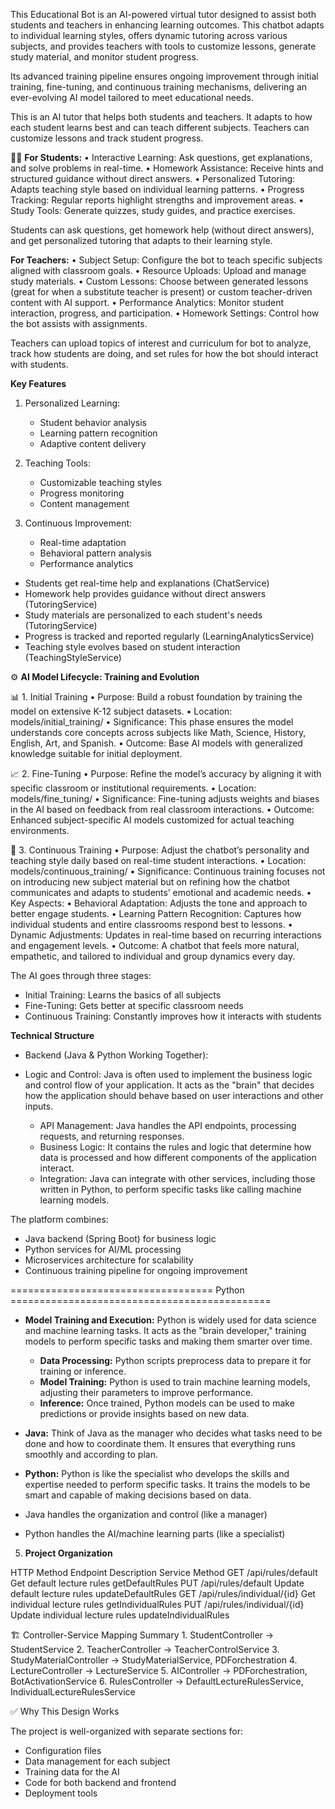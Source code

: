 This Educational Bot is an AI-powered virtual tutor designed to assist both students and teachers in enhancing learning outcomes. This chatbot adapts to individual learning styles, offers dynamic tutoring across various subjects, and provides teachers with tools to customize lessons, generate study material, and monitor student progress.

Its advanced training pipeline ensures ongoing improvement through initial training, fine-tuning, and continuous training mechanisms, delivering an ever-evolving AI model tailored to meet educational needs.

This is an AI tutor that helps both students and teachers. It adapts to how each student learns best and can teach different subjects. Teachers can customize lessons and track student progress.




👩‍🎓 ****For Students:****
	•	Interactive Learning: Ask questions, get explanations, and solve problems in real-time.
	•	Homework Assistance: Receive hints and structured guidance without direct answers.
	•	Personalized Tutoring: Adapts teaching style based on individual learning patterns.
	•	Progress Tracking: Regular reports highlight strengths and improvement areas.
	•	Study Tools: Generate quizzes, study guides, and practice exercises.

Students can ask questions, get homework help (without direct answers), and get personalized tutoring that adapts to their learning style.


****For Teachers:****
	•	Subject Setup: Configure the bot to teach specific subjects aligned with classroom goals.
	•	Resource Uploads: Upload and manage study materials.
	•	Custom Lessons: Choose between generated lessons (great for when a substitute teacher is present) or custom teacher-driven content with AI support.
	•	Performance Analytics: Monitor student interaction, progress, and participation.
	•	Homework Settings: Control how the bot assists with assignments.

Teachers can upload topics of interest and curriculum for bot to analyze, track how students are doing, and set rules for how the bot should interact with students.




**Key Features**

1. Personalized Learning:
   - Student behavior analysis
   - Learning pattern recognition
   - Adaptive content delivery

2. Teaching Tools:
   - Customizable teaching styles
   - Progress monitoring
   - Content management

3. Continuous Improvement:
   - Real-time adaptation
   - Behavioral pattern analysis
   - Performance analytics


- Students get real-time help and explanations (ChatService)
- Homework help provides guidance without direct answers (TutoringService)
- Study materials are personalized to each student's needs (TutoringService)
- Progress is tracked and reported regularly (LearningAnalyticsService)
- Teaching style evolves based on student interaction (TeachingStyleService)




⚙️ **AI Model Lifecycle: Training and Evolution**

📊 1. Initial Training
	•	Purpose: Build a robust foundation by training the model on extensive K-12 subject datasets.
	•	Location: models/initial_training/
	•	Significance: This phase ensures the model understands core concepts across subjects like Math, Science, History, English, Art, and Spanish.
	•	Outcome: Base AI models with generalized knowledge suitable for initial deployment.

📈 2. Fine-Tuning
	•	Purpose: Refine the model’s accuracy by aligning it with specific classroom or institutional requirements.
	•	Location: models/fine_tuning/
	•	Significance: Fine-tuning adjusts weights and biases in the AI based on feedback from real classroom interactions.
	•	Outcome: Enhanced subject-specific AI models customized for actual teaching environments.

🔄 3. Continuous Training
	•	Purpose: Adjust the chatbot’s personality and teaching style daily based on real-time student interactions.
	•	Location: models/continuous_training/
	•	Significance: Continuous training focuses not on introducing new subject material but on refining how the chatbot communicates and adapts to students’ emotional and academic needs.
	•	Key Aspects:
	•	Behavioral Adaptation: Adjusts the tone and approach to better engage students.
	•	Learning Pattern Recognition: Captures how individual students and entire classrooms respond best to lessons.
	•	Dynamic Adjustments: Updates in real-time based on recurring interactions and engagement levels.
	•	Outcome: A chatbot that feels more natural, empathetic, and tailored to individual and group dynamics every day.

The AI goes through three stages:
- Initial Training: Learns the basics of all subjects
- Fine-Tuning: Gets better at specific classroom needs
- Continuous Training: Constantly improves how it interacts with students






**Technical Structure**
- Backend (Java & Python Working Together):

- Logic and Control: Java is often used to implement the business logic and control flow of your application. It acts as the "brain" that decides how the application should behave based on user interactions and other inputs.
  - API Management: Java handles the API endpoints, processing requests, and returning responses.
  - Business Logic: It contains the rules and logic that determine how data is processed and how different components of the application interact.
  - Integration: Java can integrate with other services, including those written in Python, to perform specific tasks like calling machine learning models.

The platform combines:
- Java backend (Spring Boot) for business logic
- Python services for AI/ML processing
- Microservices architecture for scalability
- Continuous training pipeline for ongoing improvement











=================================== Python =============================================

- **Model Training and Execution:** Python is widely used for data science and machine learning tasks. It acts as the "brain developer," training models to perform specific tasks and making them smarter over time.
  - **Data Processing:** Python scripts preprocess data to prepare it for training or inference.
  - **Model Training:** Python is used to train machine learning models, adjusting their parameters to improve performance.
  - **Inference:** Once trained, Python models can be used to make predictions or provide insights based on new data.




- **Java:** Think of Java as the manager who decides what tasks need to be done and how to coordinate them. It ensures that everything runs smoothly and according to plan.
- **Python:** Python is like the specialist who develops the skills and expertise needed to perform specific tasks. It trains the models to be smart and capable of making decisions based on data.

- Java handles the organization and control (like a manager)
- Python handles the AI/machine learning parts (like a specialist)

5. **Project Organization**

HTTP Method	Endpoint	Description	Service Method
GET	/api/rules/default	Get default lecture rules	getDefaultRules
PUT	/api/rules/default	Update default lecture rules	updateDefaultRules
GET	/api/rules/individual/{id}	Get individual lecture rules	getIndividualRules
PUT	/api/rules/individual/{id}	Update individual lecture rules	updateIndividualRules

🏗️ Controller-Service Mapping Summary
	1.	StudentController → StudentService
	2.	TeacherController → TeacherControlService
	3.	StudyMaterialController → StudyMaterialService, PDForchestration
	4.	LectureController → LectureService
	5.	AIController → PDForchestration, BotActivationService
	6.	RulesController → DefaultLectureRulesService, IndividualLectureRulesService







✅ Why This Design Works

The project is well-organized with separate sections for:
- Configuration files
- Data management for each subject
- Training data for the AI
- Code for both backend and frontend
- Deployment tools
